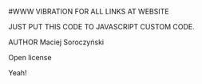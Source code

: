 #WWW VIBRATION FOR ALL LINKS AT WEBSITE

JUST PUT THIS CODE TO JAVASCRIPT CUSTOM CODE.

AUTHOR Maciej Soroczyński

Open license

Yeah!
